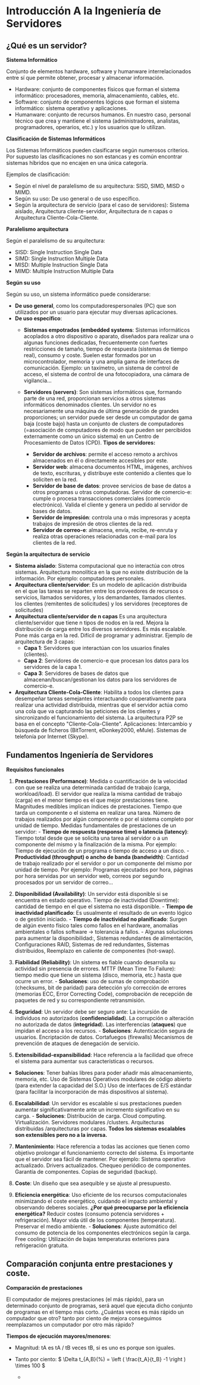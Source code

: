 # Introducción A la Ingeniería de Servidores

## ¿Qué es un servidor?

**Sistema Informático**

Conjunto de elementos hardware, software y humanware interrelacionados entre sí que permite obtener, procesar y almacenar información.
  - Hardware: conjunto de componentes físicos que forman el sistema informático: procesadores, memoria, almacenamiento, cables, etc.
  - Software: conjunto de componentes lógicos que forman el sistema informático: sistema operativo y aplicaciones.
  - Humanware: conjunto de recursos humanos. En nuestro caso, personal técnico que crea y mantiene el sistema (administradores, analistas, programadores, operarios, etc.) y los usuarios que lo utilizan.

**Clasificación de Sistemas Informáticos**

Los Sistemas Informáticos pueden clasificarse según numerosos
criterios. Por supuesto las clasificaciones no son estancas y es común
encontrar sistemas híbridos que no encajen en una única categoría.

Ejemplos de clasificación:
  - Según el nivel de paralelismo de su arquitectura: SISD, SIMD, MISD o MIMD.
  - Según su uso: De uso general o de uso específico.
  - Según la arquitectura de servicio (para el caso de servidores): Sistema aislado, Arquitectura cliente-servidor, Arquitectura de n capas o Arquitectura Cliente-Cola-Cliente.

**Paralelismo arquitectura**

Según el paralelismo de su arquitectura:
  - SISD: Single Instruction Single Data
  - SIMD: Single Instruction Multiple Data
  - MISD: Multiple Instruction Single Data
  - MIMD: Multiple Instruction Multiple Data

**Según su uso**

Según su uso, un sistema informático puede considerarse:
  - **De uso general**, como los computadorespersonales (PC) que son utilizados por un usuario para ejecutar muy diversas aplicaciones.
  - **De uso específico**:
    - **Sistemas empotrados (embedded systems**: Sistemas informáticos acoplados a otro dispositivo o aparato, diseñados para realizar una o algunas funciones dedicadas, frecuentemente con fuertes restricciones de tamaño, tiempo de respuesta (sistemas de tiempo real), consumo y coste. Suelen estar formados por un microcontrolador, memoria y una amplia gama de interfaces de comunicación. Ejemplo: un taxímetro, un sistema de control de acceso, el sistema de control de una fotocopiadora, una cámara de vigilancia...

    - **Servidores (servers)**: Son sistemas informáticos que, formando parte de una red, proporcionan servicios a otros sistemas informáticos denominados clientes. Un servidor no es necesariamente una máquina de última generación de grandes proporciones; un servidor puede ser desde un computador de gama baja (coste bajo) hasta un conjunto de clusters de computadores (=asociación de computadores de modo que pueden ser percibidos externamente como un único sistema) en un Centro de Procesamiento de Datos (CPD). **Tipos de servidores:**
      - **Servidor de archivos**: permite el acceso remoto a archivos almacenados en él o directamente accesibles por este.
      - **Servidor web**: almacena documentos HTML, imágenes, archivos de texto, escrituras, y distribuye este contenido a clientes que lo soliciten en la red.
      - **Servidor de base de datos**: provee servicios de base de datos a otros programas u otras computadoras. Servidor de comercio-e: cumple o procesa transacciones comerciales (comercio electrónico). Valida el cliente y genera un pedido al servidor de bases de datos.
      - **Servidor de impresión**: controla una o más impresoras y acepta trabajos de impresión de otros clientes de la red.
      - **Servidor de correo-e**: almacena, envía, recibe, re-enruta y realiza otras operaciones relacionadas con e-mail para los clientes de la red.

**Según la arquitectura de servicio**
  - **Sistema aislado**: Sistema computacional que no interactúa con otros sistemas. Arquitectura monolítica en la que no existe distribución de la información. Por ejemplo: computadores personales.
  - **Arquitectura cliente/servidor**: Es un modelo de aplicación distribuida en el que las tareas se reparten entre los proveedores de recursos o servicios, llamados servidores, y los demandantes, llamados clientes. los clientes (remitentes de solicitudes) y los servidores (receptores de solicitudes)
  - **Arquitectura cliente/servidor de n capas** Es una arquitectura cliente/servidor que tiene n tipos de nodos en la red. Mejora la distribución de carga entre los diversos servidores. Es más escalable. Pone más carga en la red. Difícil de programar y administrar. Ejemplo de arquitectura de 3 capas:
    - **Capa 1**: Servidores que interactúan con los usuarios finales (clientes).
    - **Capa 2**: Servidores de comercio-e que procesan los datos para los servidores de la capa 1.
    - **Capa 3**: Servidores de bases de datos que almacenan/buscan/gestionan los datos para los servidores de comercio-e.
  - **Arquitectura Cliente-Cola-Cliente**: Habilita a todos los clientes para desempeñar tareas semejantes interactuando cooperativamente para realizar una actividad distribuida, mientras que el servidor actúa como una cola que va capturando las peticiones de los clientes y sincronizando el funcionamiento del sistema. La arquitectura P2P se basa en el concepto "Cliente-Cola-Cliente". Aplicaciones: Intercambio y búsqueda de ficheros (BitTorrent, eDonkey2000, eMule). Sistemas de telefonía por Internet (Skype).

## Fundamentos Ingeniería de Servidores

**Requisitos funcionales**

  1. **Prestaciones (Performance)**: Medida o cuantificación de la velocidad con que se realiza una determinada cantidad de trabajo (carga, workload/load). El servidor que realiza la misma cantidad de trabajo (carga) en el menor tiempo es el que mejor prestaciones tiene. Magnitudes medibles implican índices de prestaciones. Tiempo que tarda un componente o el sistema en realizar una tarea. Número de trabajos realizados por algún componente o por el sistema completo por unidad de tiempo. Medidas fundamentales de prestaciones de un servidor:
    - **Tiempo de respuesta (response time) o latencia (latency)**: Tiempo total desde que se solicita una tarea al servidor o a un componente del mismo y la finalización de la misma. Por ejemplo: Tiempo de ejecución de un programa o tiempo de acceso a un disco.
    - **Productividad (throughput) o ancho de banda (bandwidth)**: Cantidad de trabajo realizado por el servidor o por un componente del mismo por unidad de tiempo. Por ejemplo: Programas ejecutados por hora, páginas por hora servidas por un servidor web, correos por segundo procesados por un servidor de correo...

  2. **Disponibilidad (Availability)**: Un servidor está disponible si se encuentra en estado operativo. Tiempo de inactividad (Downtime): cantidad de tiempo en el que el sistema no está disponible.
    - **Tiempo de inactividad planificado**: Es usualmente el resultado de un evento lógico o de gestión iniciado.
    - **Tiempo de inactividad no planificado**: Surgen de algún evento físico tales como fallos en el hardware, anomalías ambientales o fallos software -> tolerancia a fallos.
    - Algunas soluciones para aumentar la disponibilidad:, Sistemas redundantes de alimentación, Configuraciones RAID, Sistemas de red redundantes, Sistemas distribuidos, Reemplazo en caliente de componentes (hot-swap).

  3. **Fiabilidad (Reliability)**: Un sistema es fiable cuando desarrolla su actividad sin presencia de errores. MTTF (Mean Time To Failure): tiempo medio que tiene un sistema (disco, memoria, etc.) hasta que ocurre un error.
    - **Soluciones**: uso de sumas de comprobación (checksums, bit de paridad) para detección y/o corrección de errores (memorias ECC, Error Correcting Code), comprobación de recepción de paquetes de red y su correspondiente retransmisión.

  4. **Seguridad**: Un servidor debe ser seguro ante: La incursión de individuos no autorizados (**confidencialidad**). La corrupción o alteración no autorizada de datos (**integridad**). Las interferencias (**ataques**) que impidan el acceso a los recursos.
    - **Soluciones**: Autenticación segura de usuarios. Encriptación de datos. Cortafuegos (firewalls) Mecanismos de prevención de ataques de denegación de servicio.

  5. **Extensibilidad-expansibilidad**: Hace referencia a la facilidad que ofrece el sistema para aumentar sus características o recursos.
  - **Soluciones**: Tener bahías libres para poder añadir más almacenamiento, memoria, etc. Uso de Sistemas Operativos modulares de código abierto (para extender la capacidad del S.O.) Uso de interfaces de E/S estándar (para facilitar la incorporación de más dispositivos al sistema).

  6. **Escalabilidad**: Un servidor es escalable si sus prestaciones pueden aumentar significativamente ante un incremento significativo en su carga.
    - **Soluciones**: Distribución de carga. Cloud computing. Virtualización. Servidores modulares /clusters. Arquitecturas distribuidas /arquitecturas por capas.
  **Todos los sistemas escalables son extensibles pero no a la inversa.**

  7. **Mantenimiento**: Hace referencia a todas las acciones que tienen como objetivo prolongar el funcionamiento correcto del sistema. Es importante que el servidor sea fácil de mantener. Por ejemplo: Sistema operativo actualizado. Drivers actualizados. Chequeo periódico de componentes. Garantía de componentes. Copias de seguridad (backup).

  8. **Coste**: Un diseño que sea asequible y se ajuste al presupuesto.
  9. **Eficiencia energética**: Uso eficiente de los recursos computacionales minimizando el coste energético, cuidando el impacto ambiental y observando deberes sociales. **¿Por qué preocuparse por la eficiencia energética?** Reducir costes (consumo potencia servidores + refrigeración). Mayor vida útil de los componentes (temperatura). Preservar el medio ambiente.
    - **Soluciones**: Ajuste automático del consumo de potencia de los componentes electrónicos según la carga. Free cooling: Utilización de bajas temperaturas exteriores para refrigeración gratuita.


## Comparación conjunta entre prestaciones y coste.

**Comparación de prestaciones**

El computador de mejores prestaciones (el más rápido), para un determinado conjunto de programas, será aquel que ejecuta dicho conjunto de programas en el tiempo más corto. ¿Cuántas veces es más rápido un computador que otro? tanto por ciento de mejora conseguimos reemplazamos un computador por otro más rápido?

**Tiempos de ejecución mayores/menores**:

  - Magnitud: tA es tA / tB veces tB, si es uno es porque son iguales.
  - Tanto por ciento: $ \Delta t_{A,B}(\%) = \left ( \frac{t_A}{t_B} -1 \right ) \times 100 $


































    -
